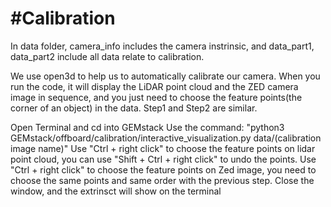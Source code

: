 #Calibration
==============================================================================================================================
In data folder, camera_info includes the camera instrinsic, and data_part1, data_part2 include all data relate to calibration.

We use open3d to help us to automatically calibrate our camera. When you run the code, it will display the LiDAR point cloud and the ZED camera image in sequence, 
and you just need to choose the feature points(the corner of an object) in the data. Step1 and Step2 are similar.

Open Terminal and cd into GEMstack
Use the command: "python3 GEMstack/offboard/calibration/interactive_visualization.py data/(calibration image name)"
Use "Ctrl + right click" to choose the feature points on lidar point cloud, you can use "Shift + Ctrl + right click" to undo the points.
Use "Ctrl + right click" to choose the feature points on Zed image, you need to choose the same points and same order with the previous step.
Close the window, and the extrinsct will show on the terminal
